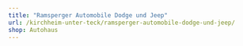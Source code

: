 ```yaml
---
title: "Ramsperger Automobile Dodge und Jeep"
url: /kirchheim-unter-teck/ramsperger-automobile-dodge-und-jeep/
shop: Autohaus
---
```


